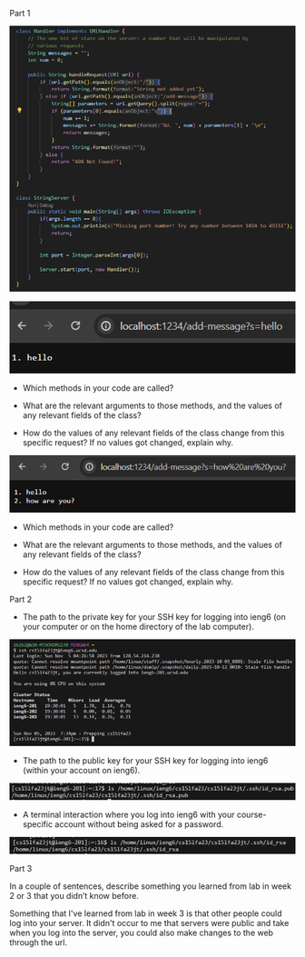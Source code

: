 Part 1

![image](Server.png)

![image](Hello.png)

* Which methods in your code are called?

* What are the relevant arguments to those methods, and the values of any relevant fields of the class?

* How do the values of any relevant fields of the class change from this specific request? If no values got changed, explain why.


![image](howareyou.png)

* Which methods in your code are called?

* What are the relevant arguments to those methods, and the values of any relevant fields of the class?

* How do the values of any relevant fields of the class change from this specific request? If no values got changed, explain why.

Part 2

* The path to the private key for your SSH key for logging into ieng6 (on your computer or on the home directory of the lab computer).

![image](LoggingIn.png)

* The path to the public key for your SSH key for logging into ieng6 (within your account on ieng6).

![image](publickey.png)

* A terminal interaction where you log into ieng6 with your course-specific account without being asked for a password.

![image](privatekey.png)

Part 3

In a couple of sentences, describe something you learned from lab in week 2 or 3 that you didn’t know before.

Something that I've learned from lab in week 3 is that other people could log into your server. It didn't occur to me that servers were public and take when you log into the server, you could also make changes to the web through the url.
